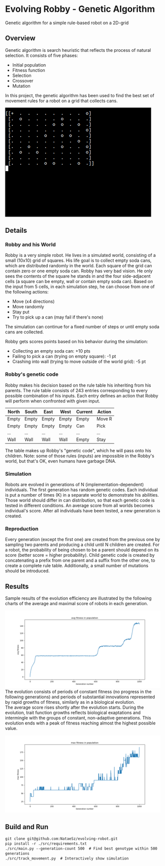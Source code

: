 # Evolving Robby - Genetic Algorithm

Genetic algorithm for a simple rule-based robot on a 2D-grid

## Overview

Genetic algorithm is search heuristic that reflects the process of natural selection.
It consists of five phases:
- Initial population
- Fitness function
- Selection
- Crossover
- Mutation

In this project, the genetic algorithm has been used to find the best set of movement rules 
for a robot on a grid that collects cans.

![Robby tracking](./docs/Robby_tracking.gif)

## Details
### Robby and his World

Robby is a very simple robot. He lives in a simulated world, consisting of a small (10x10) grid of squares.
His life goal is to collect empty soda cans, which are distributed randomly in the world. 
Each square of the grid can contain zero or one empty soda can. Robby has very bad vision. 
He only sees the contents of the square he stands in and the four side-adjacent cells 
(a square can be empty, wall or contain empty soda can). Based on the input from 5 cells, in each simulation step, 
he can choose from one of the following actions:

- Move (x4 directions)
- Move randomly
- Stay put
- Try to pick up a can (may fail if there's none)

The simulation can continue for a fixed number of steps or until empty soda cans are collected.

Robby gets scores points based on his behavior during the simulation:
- Collecting an empty soda can: +10 pts
- Failing to pick a can (trying on empty square): -1 pt
- Crashing into wall (trying to move outside of the world grid): -5 pt

### Robby's genetic code

Robby makes his decision based on the rule table his inheriting from his parents.
The rule table consists of 243 entries corresponding to every possible combination of his inputs.
Each entry defines an action that Robby will perform when confronted with given input.

| North | South | East  | West  | Current | Action |
|-------|-------|-------|------ |---------|--------| 
| Empty | Empty | Empty | Empty | Empty   | Move R |
| Empty | Empty | Empty | Empty | Can     | Pick   |
| ...   | ...   | ...   | ...   | ...     | ...    |
| Wall  | Wall  | Wall  | Wall  | Empty   | Stay   |

The table makes up Robby's "genetic code", which he will pass onto his children.
Note: some of those rules (inputs) are impossible in the Robby's world, but that's OK, even humans have garbage DNA.

### Simulation

Robots are evolved in generations of N (implementation-dependent) individuals.
The first generation has random genetic codes.
Each individual is put a number of times (K) in a separate world to demonstrate his abilities.
Those world should differ in can distribution, so that each genetic code is tested in different conditions.
An average score from all worlds becomes individual's score. 
After all individuals have been tested, a new generation is created.

### Reproduction

Every generation (except the first one) are created from the previous one
by sampling two parents and producing a child until N children are created.
For a robot, the probability of being chosen to be a parent should depend on its score 
(better score = higher probability).
Child genetic code is created by concatenating a prefix from one parent and a suffix from the other one, 
to create a complete rule table.
Additionally, a small number of mutations should be introduced.


## Results 

Sample results of the evolution efficiency are illustrated by the following charts 
of the average and maximal score of robots in each generation.

![Avg fitness](./docs/avg_fitness.png)
The evolution consists of periods of constant fitness (no progress in the following generations) 
and periods of substantial innovations represented by rapid growths of fitness, 
similarly as in a biological evolution. <br>
The average score rises shortly after the evolution starts.
During the evolution, trait function growths reflects biological exaptations 
and intermingle with the groups of constant, non-adaptive generations. 
This evolution ends with a peak of fitness reaching almost the highest possible value. 

![Max fitness](./docs/max_fitness.png)

## Build and Run

```
git clone git@github.com:NataeSz/evolving-robot.git
pip install -r ./src/requirements.txt
./src/main.py --generation-count 500  # Find best genotype within 500 generations
./src/track_movement.py  # Interactively show simulation
```
